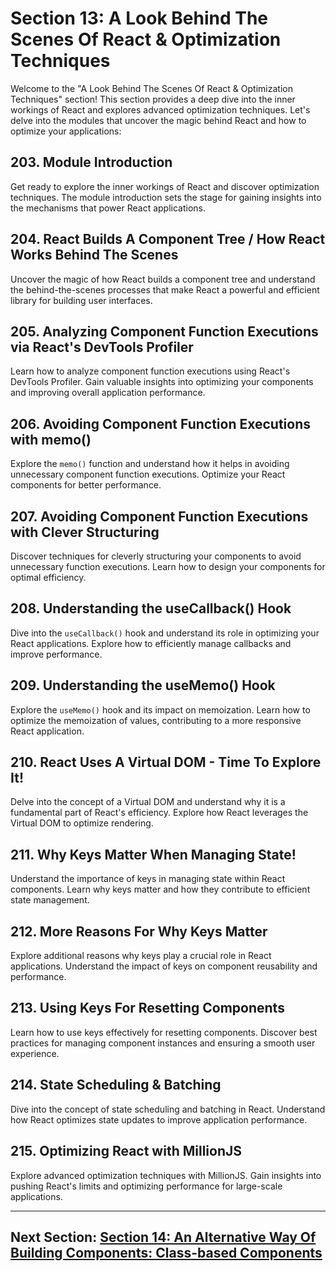 # Section 13: A Look Behind The Scenes Of React & Optimization Techniques

Welcome to the "A Look Behind The Scenes Of React & Optimization Techniques" section! This section provides a deep dive into the inner workings of React and explores advanced optimization techniques. Let's delve into the modules that uncover the magic behind React and how to optimize your applications:

## 203. Module Introduction

Get ready to explore the inner workings of React and discover optimization techniques. The module introduction sets the stage for gaining insights into the mechanisms that power React applications.

## 204. React Builds A Component Tree / How React Works Behind The Scenes

Uncover the magic of how React builds a component tree and understand the behind-the-scenes processes that make React a powerful and efficient library for building user interfaces.

## 205. Analyzing Component Function Executions via React's DevTools Profiler

Learn how to analyze component function executions using React's DevTools Profiler. Gain valuable insights into optimizing your components and improving overall application performance.

## 206. Avoiding Component Function Executions with memo()

Explore the `memo()` function and understand how it helps in avoiding unnecessary component function executions. Optimize your React components for better performance.

## 207. Avoiding Component Function Executions with Clever Structuring

Discover techniques for cleverly structuring your components to avoid unnecessary function executions. Learn how to design your components for optimal efficiency.

## 208. Understanding the useCallback() Hook

Dive into the `useCallback()` hook and understand its role in optimizing your React applications. Explore how to efficiently manage callbacks and improve performance.

## 209. Understanding the useMemo() Hook

Explore the `useMemo()` hook and its impact on memoization. Learn how to optimize the memoization of values, contributing to a more responsive React application.

## 210. React Uses A Virtual DOM - Time To Explore It!

Delve into the concept of a Virtual DOM and understand why it is a fundamental part of React's efficiency. Explore how React leverages the Virtual DOM to optimize rendering.

## 211. Why Keys Matter When Managing State!

Understand the importance of keys in managing state within React components. Learn why keys matter and how they contribute to efficient state management.

## 212. More Reasons For Why Keys Matter

Explore additional reasons why keys play a crucial role in React applications. Understand the impact of keys on component reusability and performance.

## 213. Using Keys For Resetting Components

Learn how to use keys effectively for resetting components. Discover best practices for managing component instances and ensuring a smooth user experience.

## 214. State Scheduling & Batching

Dive into the concept of state scheduling and batching in React. Understand how React optimizes state updates to improve application performance.

## 215. Optimizing React with MillionJS

Explore advanced optimization techniques with MillionJS. Gain insights into pushing React's limits and optimizing performance for large-scale applications.

---

## Next Section: [Section 14: An Alternative Way Of Building Components: Class-based Components](/Section14-an-alternative-way-of-building-components-class-based-components)
